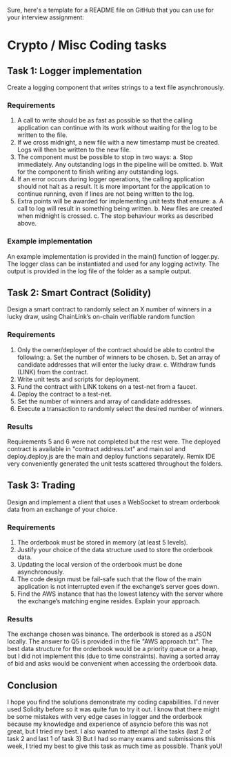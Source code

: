 Sure, here's a template for a README file on GitHub that you can use for your interview assignment:

# Crypto / Misc Coding tasks

## Task 1: Logger implementation

Create a logging component that writes strings to a text file asynchronously.

### Requirements

1. A call to write should be as fast as possible so that the calling application can continue
with its work without waiting for the log to be written to the file.
2. If we cross midnight, a new file with a new timestamp must be created. Logs will then be written to the new file.
3. The component must be possible to stop in two ways:
a. Stop immediately. Any outstanding logs in the pipeline will be omitted.
b. Wait for the component to finish writing any outstanding logs.
4. If an error occurs during logger operations, the calling application should not halt as a result. It is more important for the application to continue running, even if lines are not being written to the log.
5. Extra points will be awarded for implementing unit tests that ensure:
a. A call to log will result in something being written.
b. New files are created when midnight is crossed.
c. The stop behaviour works as described above.

### Example implementation

An example implementation is provided in the main() function of logger.py. The logger class can be instantiated and used for any logging activity. The output is provided in the log file of the folder as a sample output.

## Task 2: Smart Contract (Solidity)

Design a smart contract to randomly select an X number of winners in a lucky draw, using ChainLink’s on-chain verifiable random function

### Requirements

1. Only the owner/deployer of the contract should be able to control the following:
  a. Set the number of winners to be chosen.
  b. Set an array of candidate addresses that will enter the lucky draw.
  c. Withdraw funds (LINK) from the contract.
2. Write unit tests and scripts for deployment.
3. Fund the contract with LINK tokens on a test-net from a faucet.
4. Deploy the contract to a test-net.
5. Set the number of winners and array of candidate addresses.
6. Execute a transaction to randomly select the desired number of winners.

### Results

Requirements 5 and 6 were not completed but the rest were. The deployed contract is available in "contract address.txt" and main.sol and deploy.deploy.js are the main and deploy functions separately. Remix IDE very conveniently generated the unit tests scattered throughout the folders. 

## Task 3: Trading

Design and implement a client that uses a WebSocket to stream orderbook data from an exchange of your choice.

### Requirements

1. The orderbook must be stored in memory (at least 5 levels).
2. Justify your choice of the data structure used to store the orderbook data.
3. Updating the local version of the orderbook must be done asynchronously.
4. The code design must be fail-safe such that the flow of the main application is not interrupted even if the exchange’s server goes down.
5. Find the AWS instance that has the lowest latency with the server where the exchange’s matching engine resides. Explain your approach.

### Results

The exchange chosen was binance. The orderbook is stored as a JSON locally. The answer to Q5 is provided in the file "AWS approach.txt".
The best data structure for the orderbook would be a priority queue or a heap, but I did not implement this (due to time constraints). having a sorted array of bid and asks would be convenient when accessing the orderbook data.

## Conclusion

I hope you find the solutions demonstrate my coding capabilities. I'd never used Solidity before so it was quite fun to try it out. I know that there might be some mistakes with very edge cases in logger and the orderbook because my knowledge and experience of asyncio before this was not great, but I tried my best. I also wanted to attempt all the tasks (last 2 of task 2 and last 1 of task 3) But I had so many exams and submissions this week, I tried my best to give this task as much time as possible. Thank yoU!
